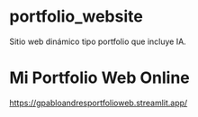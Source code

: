 # portfolio_website
Sitio web dinámico tipo portfolio que incluye IA. 

# Mi Portfolio Web Online
https://gpabloandresportfolioweb.streamlit.app/
